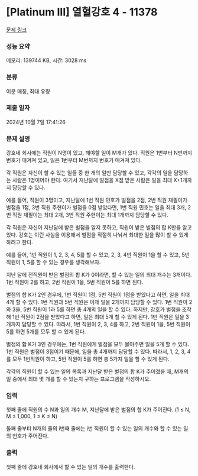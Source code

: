 # [Platinum III] 열혈강호 4 - 11378 

[문제 링크](https://www.acmicpc.net/problem/11378) 

### 성능 요약

메모리: 139744 KB, 시간: 3028 ms

### 분류

이분 매칭, 최대 유량

### 제출 일자

2024년 10월 7일 17:41:26

### 문제 설명

<p>강호네 회사에는 직원이 N명이 있고, 해야할 일이 M개가 있다. 직원은 1번부터 N번까지 번호가 매겨져 있고, 일은 1번부터 M번까지 번호가 매겨져 있다.</p>

<p>각 직원은 자신이 할 수 있는 일들 중 한 개의 일만 담당할 수 있고, 각각의 일을 담당하는 사람은 1명이어야 한다. 여기서 지난달에 벌점을 X점 받은 사람은 일을 최대 X+1개까지 담당할 수 있다.</p>

<p>예를 들어, 직원이 3명이고, 지난달에 1번 직원 민호가 벌점을 2점, 2번 직원 재필이가 벌점을 1점, 3번 직원 주현이가 벌점을 0점 받았다면, 1번 직원 민호는 일을 최대 3개, 2번 직원 재필이는 최대 2개, 3번 직원 주현이는 최대 1개까지 담당할 수 있다.</p>

<p>각 직원은 자신이 지난달에 받은 벌점을 알지 못하고, 직원이 받은 벌점의 합 K만을 알고 있다. 강호는 이런 사실을 이용해서 벌점을 적절히 나눠서 최대한 일을 많이 할 수 있게 하려고 한다.</p>

<p>예를 들어, 1번 직원이 1, 2, 3, 4, 5를 할 수 있고, 2, 3, 4번 직원이 1을 할 수 있고, 5번 직원이 1, 5를 할 수 있는 경우를 생각해보자.</p>

<p>지난 달에 전직원이 받은 벌점의 합 K가 0이라면, 할 수 있는 일의 최대 개수는 3개이다. 1번 직원이 2를 하고, 2번 직원이 1을, 5번 직원이 5를 하면 된다. </p>

<p>벌점의 합 K가 2인 경우에, 1번 직원이 1점, 5번 직원이 1점을 받았다고 하면, 일을 최대 4개 할 수 있다. 1번 직원과 5번 직원은 이제 일을 2개까지 담당할 수 있다. 1번 직원이 2와 3을, 5번 직원이 1과 5를 하면 총 4개의 일을 할 수 있다. 하지만, 강호가 벌점을 조작해 1번 직원이 2점을 받았다고 하면, 일은 최대 5개 할 수 있게 된다. 1번 직원은 일을 3개까지 담당할 수 있다. 따라서, 1번 직원이 2, 3, 4를 하고, 2번 직원이 1을, 5번 직원이 5를 하면 5개를 모두 할 수 있게 된다.</p>

<p>벌점의 합 K가 3인 경우에는, 1번 직원에게 벌점을 모두 몰아주면 일을 5개 할 수 있다. 1번 직원은 벌점이 3점이기 때문에, 일을 총 4개까지 담당할 수 있다. 따라서, 1, 2, 3, 4를 모두 1번직원이 하고, 5번 직원이 5를 하면 총 5가지 일을 할 수 있게 된다.</p>

<p>각각의 직원이 할 수 있는 일의 목록과 지난달 받은 벌점의 합 K가 주어졌을 때, M개의 일 중에서 최대 몇 개를 할 수 있는지 구하는 프로그램을 작성하시오.</p>

### 입력 

 <p>첫째 줄에 직원의 수 N과 일의 개수 M, 지난달에 받은 벌점의 합 K가 주어진다. (1 ≤ N, M ≤ 1,000, 1 ≤ K ≤ N)</p>

<p>둘째 줄부터 N개의 줄의 i번째 줄에는 i번 직원이 할 수 있는 일의 개수와 할 수 있는 일의 번호가 주어진다.</p>

### 출력 

 <p>첫째 줄에 강호네 회사에서 할 수 있는 일의 개수를 출력한다.</p>

